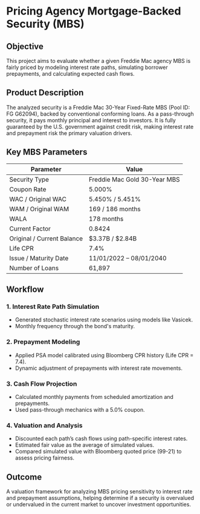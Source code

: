  # Pricing Agency Mortgage-Backed Security (MBS)

## Objective
This project aims to evaluate whether a given Freddie Mac agency MBS is fairly priced by modeling interest rate paths, simulating borrower prepayments, and calculating expected cash flows.

## Product Description
The analyzed security is a Freddie Mac 30-Year Fixed-Rate MBS (Pool ID: FG G62094), backed by conventional conforming loans. As a pass-through security, it pays monthly principal and interest to investors. It is fully guaranteed by the U.S. government against credit risk, making interest rate and prepayment risk the primary valuation drivers.

## Key MBS Parameters
| Parameter                          | Value                     |
|-----------------------------------|---------------------------|
| Security Type                     | Freddie Mac Gold 30-Year MBS |
| Coupon Rate                       | 5.000%                    |
| WAC / Original WAC                | 5.450% / 5.451%           |
| WAM / Original WAM                | 169 / 186 months          |
| WALA                              | 178 months                |
| Current Factor                    | 0.8424                    |
| Original / Current Balance        | $3.37B / $2.84B           |
| Life CPR                          | 7.4%                      |
| Issue / Maturity Date             | 11/01/2022 – 08/01/2040   |
| Number of Loans                   | 61,897                    |

## Workflow

### 1. Interest Rate Path Simulation
- Generated stochastic interest rate scenarios using models like Vasicek.
- Monthly frequency through the bond's maturity.

### 2. Prepayment Modeling
- Applied PSA model calibrated using Bloomberg CPR history (Life CPR = 7.4).
- Dynamic adjustment of prepayments with interest rate movements.

### 3. Cash Flow Projection
- Calculated monthly payments from scheduled amortization and prepayments.
- Used pass-through mechanics with a 5.0% coupon.

### 4. Valuation and Analysis
- Discounted each path’s cash flows using path-specific interest rates.
- Estimated fair value as the average of simulated values.
- Compared simulated value with Bloomberg quoted price (99-21) to assess pricing fairness.

## Outcome
A valuation framework for analyzing MBS pricing sensitivity to interest rate and prepayment assumptions, helping determine if a security is overvalued or undervalued in the current market to uncover investment opportunities.